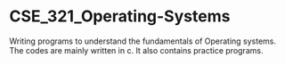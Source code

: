 # CSE_321_Operating-Systems
Writing programs to understand the fundamentals of Operating systems. The codes are mainly written in c. It also contains practice programs.
